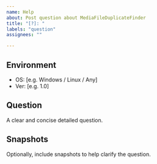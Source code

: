 ```yaml
---
name: Help
about: Post question about MediaFileDuplicateFinder
title: "[?]: "
labels: "question"
assignees: ""

---
```


## Environment
 - OS: [e.g. Windows / Linux / Any]
 - Ver: [e.g. 1.0]


## Question
A clear and concise detailed question.


## Snapshots
Optionally, include snapshots to help clarify the question.